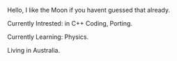 Hello, I like the Moon if you havent guessed that already.

Currently Intrested: in C++ Coding, Porting.

Currently Learning: Physics.

Living in Australia.
